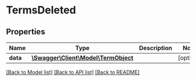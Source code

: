 # TermsDeleted

## Properties
Name | Type | Description | Notes
------------ | ------------- | ------------- | -------------
**data** | [**\Swagger\Client\Model\TermObject**](TermObject.md) |  | [optional] 

[[Back to Model list]](../../README.md#documentation-for-models) [[Back to API list]](../../README.md#documentation-for-api-endpoints) [[Back to README]](../../README.md)

